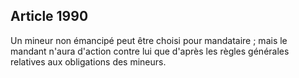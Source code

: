 Article 1990
----
Un mineur non émancipé peut être choisi pour mandataire ; mais le mandant n'aura
d'action contre lui que d'après les règles générales relatives aux obligations
des mineurs.
